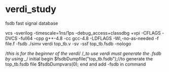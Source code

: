 # verdi_study
fsdb  fast signal database
  
vcs -sverilog -timescale=1ns/1ps -debug_access+classdbg +vpi  -CFLAGS -DVCS -full64 -cpp g++-4.8 -cc gcc-4.8 -LDFLAGS -Wl,-no-as-needed  -f file.f -fsdb
./simv
verdi top_tb.v  -sv -ssf top_tb.fsdb  -nologo

/*_this is for the beginner of the verdi_*/
/*_to use verdi must generate the .fsdb by using _*/
initial
begin
$fsdbDumpfile("top_tb.fsdb");//to generate the top_tb.fsdb file
$fsdbDumpvars(0);
end
and  add -fsdb in command
